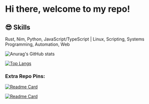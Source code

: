 # Hi there, welcome to my repo!

## 😎 Skills
<p>
   Rust, Nim, Python, JavaScript/TypeScript | Linux, Scripting, Systems Programming, Automation, Web
</p>

![Anurag's GitHub stats](https://github-readme-stats.vercel.app/api?username=v0idmatr1x&theme=tokyonight)

[![Top Langs](https://github-readme-stats.vercel.app/api/top-langs/?username=v0idmatr1x&theme=tokyonight&layout=compact)](https://github.com/V0idMatr1x?tab=repositories)

### Extra Repo Pins:

[![Readme Card](https://github-readme-stats.vercel.app/api/pin/?username=v0idmatr1x&theme=tokyonight&repo=simplefetch)](https://github.com/V0idMatr1x/SimpleFetch)

[![Readme Card](https://github-readme-stats.vercel.app/api/pin/?username=v0idmatr1x&theme=tokyonight&repo=cryptoview)](https://github.com/V0idMatr1x/CryptoView)
